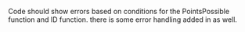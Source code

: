 Code should show errors based on conditions for the PointsPossible function and ID function.
there is some error handling added in as well. 
